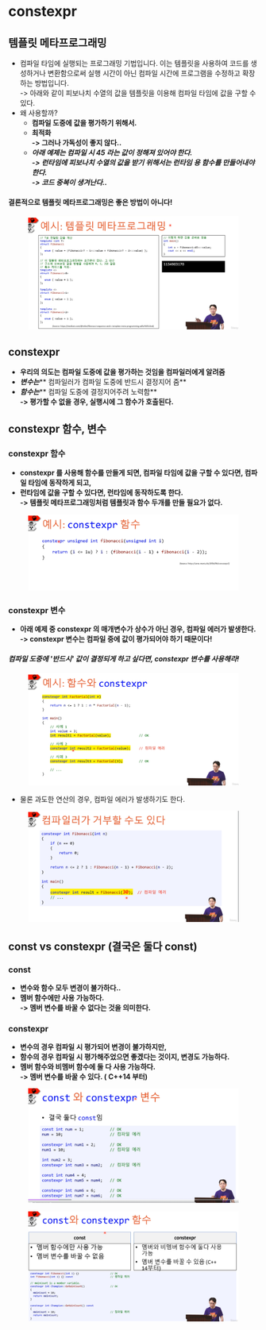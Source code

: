 # constexpr

## 템플릿 메타프로그래밍&#x20;

* 컴파일 타임에 실행되는 프로그래밍 기법입니다. 이는 템플릿을 사용하여 코드를 생성하거나 변환함으로써 실행 시간이 아닌 컴파일 시간에 프로그램을 수정하고 확장하는 방법입니다.\
  \-> 아래와 같이 피보나치 수열의 값을 템플릿을 이용해 컴파일 타임에 값을 구할 수 있다.&#x20;
* 왜 사용할까?
  * **컴파일 도중에 값을 평가하기 위해서.**
  * **최적화** \
    **-> 그러나 가독성이 좋지 않다..**&#x20;
  * _**아래 예제는 컴파일 시 45 라는 값이 정해져 있어야 한다.**_\
    _**-> 런타임에 피보나치 수열의 값을 받기 위해서는 런타임 용 함수를 만들어내야 한다.**_ \
    _**-> 코드 중복이 생겨난다..**_&#x20;

#### 결론적으로 템플릿 메타프로그래밍은 좋은 방법이 아니다!

<figure><img src="../../../.gitbook/assets/image (99).png" alt=""><figcaption></figcaption></figure>

## constexpr

* **우리의 의도는 컴파일 도중에 값을 평가하는 것임을 컴파일러에게 알려줌**&#x20;
* _**변수는**_** 컴파일러가 컴파일 도중에 반드시 결정지어 줌**&#x20;
* _**함수는**_** 컴파일 도중에 결정지어주려 노력함** \
  **-> 평가할 수 없을 경우, 실행시에 그 함수가 호출된다.**&#x20;

## constexpr 함수, 변수

### constexpr 함수

* **constexpr 를 사용해 함수를 만들게 되면, 컴파일 타임에 값을 구할 수 있다면, 컴파일 타임에 동작하게 되고,**&#x20;
* **런타임에 값을 구할 수 있다면, 런타임에 동작하도록 한다.** \
  **-> 템플릿 메타프로그래밍처럼 템플릿과 함수 두개를 만들 필요가 없다.**

<figure><img src="../../../.gitbook/assets/image (100).png" alt=""><figcaption></figcaption></figure>

### constexpr 변수

* **아래 예제 중 constexpr 의 매개변수가 상수가 아닌 경우, 컴파일 에러가 발생한다.** \
  **-> constexpr 변수는 컴파일 중에 값이 평가되어야 하기 때문이다!**

#### _**컴파일 도중에 '반드시' 값이 결정되게 하고 싶다면, constexpr 변수를 사용해라!**_

<figure><img src="../../../.gitbook/assets/image (101).png" alt=""><figcaption></figcaption></figure>

* 물론 과도한 연산의 경우, 컴파일 에러가 발생하기도 한다.&#x20;

<figure><img src="../../../.gitbook/assets/image (102).png" alt=""><figcaption></figcaption></figure>

## const vs constexpr (결국은 둘다 const)

### const&#x20;

* **변수와 함수 모두 변경이 불가하다..**&#x20;
* **멤버 함수에만 사용 가능하다.** \
  **-> 멤버 변수를 바꿀 수 없다는 것을 의미한다.**&#x20;

### constexpr

* **변수의 경우 컴파일 시 평가되어 변경이 불가하지만,**&#x20;
* **함수의 경우 컴파일 시 평가해주었으면 좋겠다는 것이지, 변경도 가능하다.**&#x20;
* **멤버 함수와 비멤버 함수에 둘 다 사용 가능하다.** \
  **-> 멤버 변수를 바꿀 수 있다. ( C++14 부터)**

<figure><img src="../../../.gitbook/assets/image (104).png" alt=""><figcaption></figcaption></figure>

<figure><img src="../../../.gitbook/assets/image (105).png" alt=""><figcaption></figcaption></figure>
